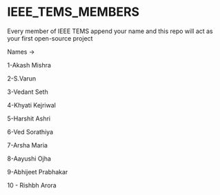 # IEEE_TEMS_MEMBERS
Every member of IEEE TEMS append your name and this repo will act as your first open-source project

Names ->

1-Akash Mishra

2-S.Varun 

3-Vedant Seth

4-Khyati Kejriwal

5-Harshit Ashri

6-Ved Sorathiya

7-Arsha Maria

8-Aayushi Ojha

9-Abhijeet Prabhakar

10 - Rishbh Arora
